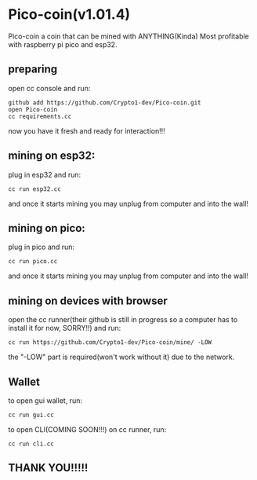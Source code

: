 # Pico-coin(v1.01.4)
Pico-coin a coin that can be mined with ANYTHING(Kinda) Most profitable with raspberry pi pico and esp32.

## preparing

open cc console and run:
```
github add https://github.com/Crypto1-dev/Pico-coin.git
open Pico-coin
cc requirements.cc
```
now you have it fresh and ready for interaction!!!

## mining on esp32:

plug in esp32 and run:
```
cc run esp32.cc
```
and once it starts mining you may unplug from computer and into the wall!

## mining on pico:

plug in pico and run:
```
cc run pico.cc
```
and once it starts mining you may unplug from computer and into the wall!

## mining on devices with browser

open the cc runner(their github is still in progress so a computer has to install it for now, SORRY!!) and run:
```
cc run https://github.com/Crypto1-dev/Pico-coin/mine/ -LOW
```
the "-LOW" part is required(won't work without it) due to the network.

## Wallet

to open gui wallet, run:
```
cc run gui.cc
```
to open CLI(COMING SOON!!!) on cc runner, run:
```
cc run cli.cc
```

## THANK YOU!!!!!
